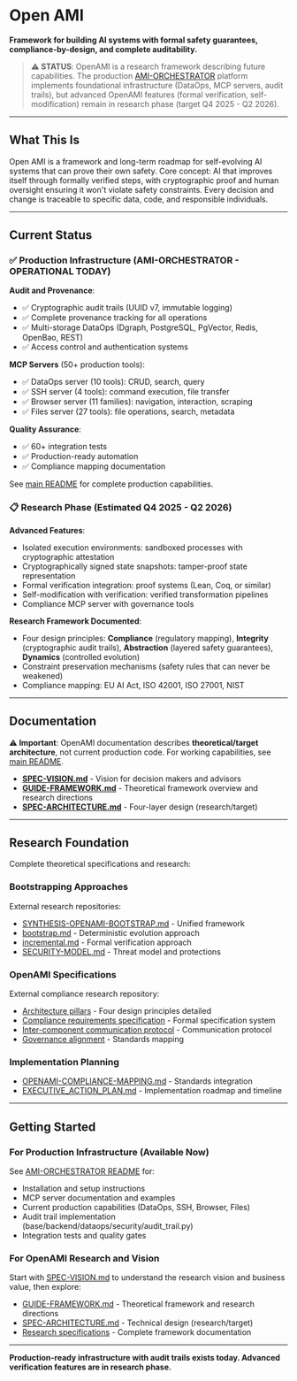 # Open AMI

**Framework for building AI systems with formal safety guarantees, compliance-by-design, and complete auditability.**

> **⚠️ STATUS**: OpenAMI is a research framework describing future capabilities. The production [AMI-ORCHESTRATOR](../../README.md) platform implements foundational infrastructure (DataOps, MCP servers, audit trails), but advanced OpenAMI features (formal verification, self-modification) remain in research phase (target Q4 2025 - Q2 2026).

---

## What This Is

Open AMI is a framework and long-term roadmap for self-evolving AI systems that can prove their own safety. Core concept: AI that improves itself through formally verified steps, with cryptographic proof and human oversight ensuring it won't violate safety constraints. Every decision and change is traceable to specific data, code, and responsible individuals.

---

## Current Status

### ✅ Production Infrastructure (AMI-ORCHESTRATOR - OPERATIONAL TODAY)

**Audit and Provenance**:
- ✅ Cryptographic audit trails (UUID v7, immutable logging)
- ✅ Complete provenance tracking for all operations
- ✅ Multi-storage DataOps (Dgraph, PostgreSQL, PgVector, Redis, OpenBao, REST)
- ✅ Access control and authentication systems

**MCP Servers** (50+ production tools):
- ✅ DataOps server (10 tools): CRUD, search, query
- ✅ SSH server (4 tools): command execution, file transfer
- ✅ Browser server (11 families): navigation, interaction, scraping
- ✅ Files server (27 tools): file operations, search, metadata

**Quality Assurance**:
- ✅ 60+ integration tests
- ✅ Production-ready automation
- ✅ Compliance mapping documentation

See [main README](../../README.md) for complete production capabilities.

### 📋 Research Phase (Estimated Q4 2025 - Q2 2026)

**Advanced Features**:
- Isolated execution environments: sandboxed processes with cryptographic attestation
- Cryptographically signed state snapshots: tamper-proof state representation
- Formal verification integration: proof systems (Lean, Coq, or similar)
- Self-modification with verification: verified transformation pipelines
- Compliance MCP server with governance tools

**Research Framework Documented**:
- Four design principles: **Compliance** (regulatory mapping), **Integrity** (cryptographic audit trails), **Abstraction** (layered safety guarantees), **Dynamics** (controlled evolution)
- Constraint preservation mechanisms (safety rules that can never be weakened)
- Compliance mapping: EU AI Act, ISO 42001, ISO 27001, NIST

---

## Documentation

**⚠️ Important**: OpenAMI documentation describes **theoretical/target architecture**, not current production code. For working capabilities, see [main README](../../README.md).

- [**SPEC-VISION.md**](./SPEC-VISION.md) - Vision for decision makers and advisors
- [**GUIDE-FRAMEWORK.md**](./GUIDE-FRAMEWORK.md) - Theoretical framework overview and research directions
- [**SPEC-ARCHITECTURE.md**](./SPEC-ARCHITECTURE.md) - Four-layer design (research/target)

---

## Research Foundation

Complete theoretical specifications and research:

### Bootstrapping Approaches

External research repositories:
- [SYNTHESIS-OPENAMI-BOOTSTRAP.md](https://github.com/Independent-AI-Labs/AMI-LEARNING/blob/main/SYNTHESIS-OPENAMI-BOOTSTRAP.md) - Unified framework
- [bootstrap.md](https://github.com/Independent-AI-Labs/AMI-LEARNING/blob/main/bootstrap.md) - Deterministic evolution approach
- [incremental.md](https://github.com/Independent-AI-Labs/AMI-LEARNING/blob/main/incremental.md) - Formal verification approach
- [SECURITY-MODEL.md](https://github.com/Independent-AI-Labs/AMI-LEARNING/blob/main/SECURITY-MODEL.md) - Threat model and protections

### OpenAMI Specifications

External compliance research repository:
- [Architecture pillars](https://github.com/Independent-AI-Labs/AMI-COMPLIANCE/blob/main/docs/research/OpenAMI/architecture/pillars.md) - Four design principles detailed
- [Compliance requirements specification](https://github.com/Independent-AI-Labs/AMI-COMPLIANCE/blob/main/docs/research/OpenAMI/systems/compliance_manifest.md) - Formal specification system
- [Inter-component communication protocol](https://github.com/Independent-AI-Labs/AMI-COMPLIANCE/blob/main/docs/research/OpenAMI/systems/oami_protocol.md) - Communication protocol
- [Governance alignment](https://github.com/Independent-AI-Labs/AMI-COMPLIANCE/blob/main/docs/research/OpenAMI/compliance/governance_alignment.md) - Standards mapping

### Implementation Planning

- [OPENAMI-COMPLIANCE-MAPPING.md](https://github.com/Independent-AI-Labs/AMI-COMPLIANCE/blob/main/docs/research/OPENAMI-COMPLIANCE-MAPPING.md) - Standards integration
- [EXECUTIVE_ACTION_PLAN.md](https://github.com/Independent-AI-Labs/AMI-COMPLIANCE/blob/main/docs/research/EXECUTIVE_ACTION_PLAN.md) - Implementation roadmap and timeline

---

## Getting Started

### For Production Infrastructure (Available Now)

See [AMI-ORCHESTRATOR README](../../README.md) for:
- Installation and setup instructions
- MCP server documentation and examples
- Current production capabilities (DataOps, SSH, Browser, Files)
- Audit trail implementation (base/backend/dataops/security/audit_trail.py)
- Integration tests and quality gates

### For OpenAMI Research and Vision

Start with [SPEC-VISION.md](./SPEC-VISION.md) to understand the research vision and business value, then explore:
- [GUIDE-FRAMEWORK.md](./GUIDE-FRAMEWORK.md) - Theoretical framework and research directions
- [SPEC-ARCHITECTURE.md](./SPEC-ARCHITECTURE.md) - Technical design (research/target)
- [Research specifications](https://github.com/Independent-AI-Labs/AMI-COMPLIANCE/tree/main/docs/research/OpenAMI/) - Complete framework documentation

---

**Production-ready infrastructure with audit trails exists today. Advanced verification features are in research phase.**
